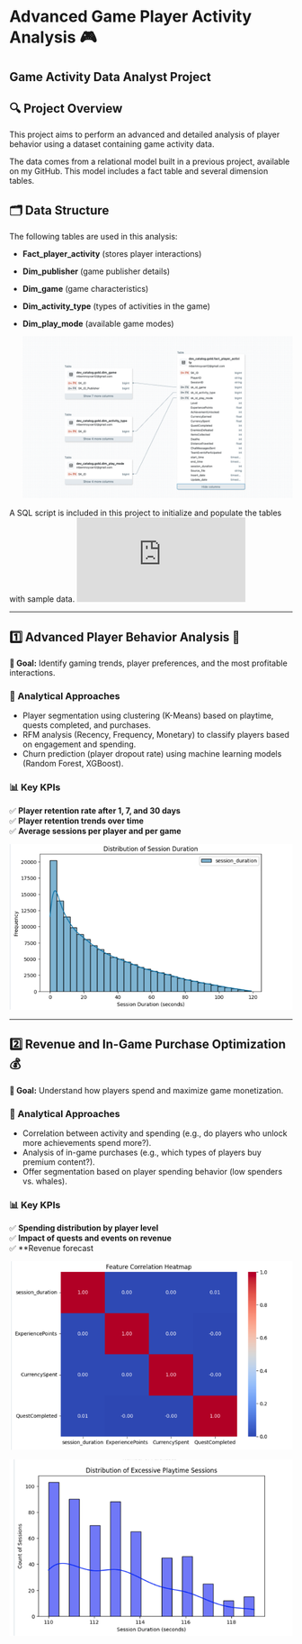 
#  Advanced Game Player Activity Analysis 🎮

## **Game Activity Data Analyst Project**  

## 🔍 Project Overview
This project aims to perform an advanced and detailed analysis of player behavior using a dataset containing game activity data.

The data comes from a relational model built in a previous project, available on my GitHub. This model includes a fact table and several dimension tables.

## 🗂 Data Structure
The following tables are used in this analysis:
- **Fact_player_activity** (stores player interactions)
- **Dim_publisher** (game publisher details)
- **Dim_game** (game characteristics)
- **Dim_activity_type** (types of activities in the game)
- **Dim_play_mode** (available game modes)

  ![data-model](https://github.com/pmbemmo/Advanced-Analysis-Phyton/blob/b5fbfb5c4004523630a1cdc298acb43f7276f2fe/Games-Activity-Analysis/requirements/data-model.png)

A SQL script is included in this project to initialize and populate the tables with sample data. ![init_database.sql](https://github.com/pmbemmo/Advanced-Analysis-Phyton/blob/4353ccc25a6b9b4cebc869075d6473e5c8cde225/Games-Activity-Analysis/requirements/init_database.sql)

---

## 1️⃣ Advanced Player Behavior Analysis 🎯
**📌 Goal:** Identify gaming trends, player preferences, and the most profitable interactions.

### 🔹 Analytical Approaches
- Player segmentation using clustering (K-Means) based on playtime, quests completed, and purchases.
- RFM analysis (Recency, Frequency, Monetary) to classify players based on engagement and spending.
- Churn prediction (player dropout rate) using machine learning models (Random Forest, XGBoost).

### 📊 Key KPIs
✅ **Player retention rate after 1, 7, and 30 days**  
✅ **Player retention trends over time**  
✅ **Average sessions per player and per game**  

![Distribution of Session Duration](https://github.com/pmbemmo/Advanced-Analysis-Phyton/blob/b5fbfb5c4004523630a1cdc298acb43f7276f2fe/Games-Activity-Analysis/requirements/Distribution%20of%20Session%20Duration.png)

---

## 2️⃣ Revenue and In-Game Purchase Optimization 💰
**📌 Goal:** Understand how players spend and maximize game monetization.

### 🔹 Analytical Approaches
- Correlation between activity and spending (e.g., do players who unlock more achievements spend more?).
- Analysis of in-game purchases (e.g., which types of players buy premium content?).
- Offer segmentation based on player spending behavior (low spenders vs. whales).

### 📊 Key KPIs
✅ **Spending distribution by player level**  
✅ **Impact of quests and events on revenue**  
✅ **Revenue forecast

![Feature Correlation Heatmap](https://github.com/pmbemmo/Advanced-Analysis-Phyton/blob/4353ccc25a6b9b4cebc869075d6473e5c8cde225/Games-Activity-Analysis/requirements/Feature%20Correlation%20Heatmap.png)

![Distribution of Excessive Playtime Sessions](https://github.com/pmbemmo/Advanced-Analysis-Phyton/blob/4353ccc25a6b9b4cebc869075d6473e5c8cde225/Games-Activity-Analysis/requirements/Distribution%20of%20Excessive%20Playtime%20Sessions.png)

